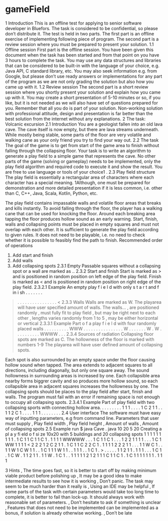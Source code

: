 # gameField


1 Introduction
This is an offline test for applying to senior software developer in Bluefors. The task is considered to be
confidential, so please don’t distribute it.
The test is held in two parts. The first part is an offline exercise of implementing following piece of program.
The second part is a review session where you must be prepared to present your solution.
1.1 Offline session
First part is the offline session. You have been given this document when the task has been started and
from that point on you have 3 hours to complete the task.
You may use any data structures and libraries that can be considered to be built-in with the language of
your choice, e.g. Java API, C standard library, etc.
You may also seek information e.g. from Google, but please don’t use ready answers or implementations
for any part of the program as we are not only grading the solution but also how you came up with it.
1.2 Review session
The second part is a short review session where you shortly present your solution and explain how you came
up with it.
You may create a short presentation of 5-10 minutes or so, if you like, but it is not needed as we will also have
set of questions prepared for you.
Remember that all you do is part of your solution. Non-working solution with professional attitude, design
and presentation is far better than the best solution from the internet without any explanations.
2 The task: Volcanic excursion
2.1 Introduction
You are a geologist fallen into an old lava cave. The cave itself is now empty, but there are lava streams
underneath. While mostly being stable, some parts of the floor are very volatile and walking cane as your
only friend you try to find your way out.
2.2 The task
The goal of the game is to get from start of the game area to finish without falling through the collapsing
floor.
Your task is to write an algorithm to generate a play field to a simple game that represents the cave. No
other parts of the game (solving or gameplay) needs to be implemented, only the play field algorithm and
required code to execute it and show the result.
You are free to use language or tools of your choice1
.
2.3 Play field structure
The play field is essentially a rectangular area of characters where each character has a special meaning.
1Although, one must be prepared for demonstration and more detailed presentation if it is less common, i.e. other than C, C++, Java,
Scala, Kotlin, Python, etc.


The play field contains impassable walls and volatile floor areas that breaks and kills instantly. To avoid
falling through the floor, the player has a walking cane that can be used for knocking the floor. Around
each breaking area tapping the floor produces hollow sound as an early warning.
Start, finish, walls and collapsing points must be placed in empty squares and must not overlap with each
other.
It is sufficient to generate the play field according to given rules. It does not need to be playable, i.e. no need
to check whether it is possible to feasibly find the path to finish.
Recommended order of operations
1. Add start and finish
2. Add walls
3. Add collapsing spots
2.3.1 Empty
Passable squares without a collapsing spot or a wall are marked as ..
2.3.2 Start and finish
Start is marked as > and is positioned in random position on left edge of the play field.
Finish is marked as < and is positioned in random position on right edge of the play field.
2.3.2.1 Example
An empty play f i e l d with only s t a r t and f in i sh .
. . . . . .
> . . . . .
. . . . . .
. . . . . <
2.3.3 Walls
Walls are marked as W. The playarea will have user specified amount of walls.
The walls...
‚ are positioned randomly
‚ must fully fit to play field
‚ but may be right next to each other
‚ lengths varies randomly from 1 to 5
‚ may be either horizontal or vertical
2.3.3.1 Example
Part o f a play f i e l d with four randomly placed walls .
. . . . . . . .
. WWW . . . .
. . . . . . . .
. . . . W . . .
. . . . W . W .
. . . . . . . .
. WWWW . . .
2.3.4 Sources of radiation
Collapsing floor spots are marked as C. The hollowness of the floor is marked with numbers 1-9 The playarea
will have user defined amount of collapsing spots.


Each spot is also surrounded by an empty space under the floor causing hollow sound when tapped. The
area extends to adjacent squares to all directions, including diagonally, but only one square away. The sound
hollowness in surrounding areas is increased by one. Each collapsible area nearby forms biggrer cavity and
so produces more hollow sound, so each collapsible area in adjacent squares increases the hollowness by
one.
The collapsing spots should be places to the play field after start, finish and walls. The program must fail
with an error if remaining space is not enough to occupy all collapsing spots.
2.3.4.1 Example
Part of play field with two collapsing sports with connecting hollow area.
. . . . . . .
. 1 1 1 . . .
. 1 C 2 1 1 .
. 1 1 2 C 1 .
. . . 1 1 1 .
. . . . . . .
2.4 User interface
The software must have easy way of inputting parameters, e.g from command line.
Parameters that user must supply
‚ Play field width
‚ Play field height
‚ Amount of walls
‚ Amount of collapsing spots
2.5 Example run
$ java Cave . java 10 20 5 20
Creating a pl a y fi eld o f si ze 10x20 with 5 buildings and 20 collapsing spots
1 1 1 1 1 1 1 1 1 .
1 C 1 1 C 1 1 C 1 .
1 1 1 1 WWWWW .
. . 1 C 1 1 C 1 . .
. 1 2 2 1 1 1 1 . .
. 1 C 1 WW 1 1 1 1
< 2 2 2 1 2 C 2 1 1
. 1 C 1 1 C 2 2 C 1
. 1 1 1 1 2 2 2 1 1
. . . 1 1 W C 1 . .
1 1 W 1 C W 1 1 . .
1 C 1 1 1 W 1 1 . .
1 1 1 . . 1 C 1 . >
. . . . . 1 1 2 1 1
. 1 1 1 . . . 1 C 1
. 1 C W . 1 1 2 1 1
. 1 1 W . 1 C 1 . .
1 1 1 1 1 2 1 2 1 1
1 C 1 1 C 1 . 1 C 1
1 1 1 1 1 1 . 1 1 1



3 Hints
‚ The time goes fast, so it is better to start off by making minimum viable product before polishing
up
‚ It may be a good idea to make intermediate results to see how it is working
‚ Don’t panic. The task may seem to be much harder than it really is
‚ Using an IDE may be helpful
‚ If some parts of the task with certain parameters would take too long time to complete, it is better
to fail than lock-up. It should always work with reasonable set of parameters.
‚ Don’t hesitate to ask if something is unclear
‚ Features that does not need to be implemented can be implemented as a bonus, if solution is
already otherwise working.
‚ Don’t be late
